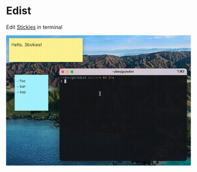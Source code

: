 # Edist

Edit [Stickies](https://en.wikipedia.org/wiki/Stickies_(Apple)) in terminal

<img src="./resources/screenshot.gif" width=600>
